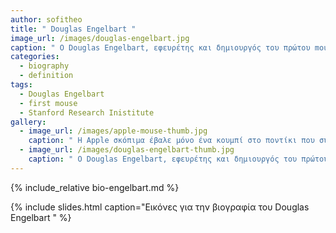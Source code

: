 ```yaml
---
author: sofitheo 
title: " Douglas Engelbart "
image_url: /images/douglas-engelbart.jpg
caption: " O Douglas Engelbart, εφευρέτης και δημιουργός του πρώτου mouse για υπολογιστές αλλά και αρκετών ακόμα καινοτόμων τεχνολογιών στο χώρο της πληροφορικής. "
categories:
  - biography
  - definition
tags:
  - Douglas Engelbart
  - first mouse
  - Stanford Research Inistitute
gallery:
  - image_url: /images/apple-mouse-thumb.jpg
    caption: " Η Apple σκόπιμα έβαλε μόνο ένα κουμπί στο ποντίκι που συνόδευε τον πρώτο δικό της εμπορικά επιτυχημένο επιτραπέζιο υπολογιστή με επιφάνεια εργασίας.Με αυτόν τον τρόπο -αν και μείωνε τις δυνατότητες της συσκευής εισόδου- την έκανε πιο απλή και μηδένιζε την πιθανότητα να πατήσει λάθος κουμπί ο (αρχάριος σε γραφικά περιβάλλοντα) χρήστης. "
  - image_url: /images/douglas-engelbart-thumb.jpg
    caption: " O Douglas Engelbart, εφευρέτης και δημιουργός του πρώτου mouse για υπολογιστές αλλά και αρκετών ακόμα καινοτόμων τεχνολογιών στο χώρο της πληροφορικής. "
---
```


{% include_relative bio-engelbart.md %}

{% include slides.html caption="Εικόνες για την βιογραφία του Douglas Engelbart " %}
